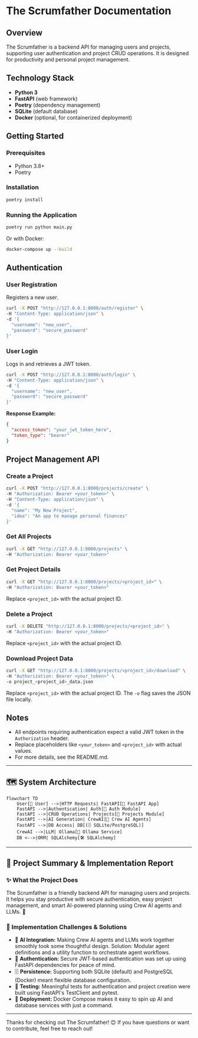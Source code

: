 # The Scrumfather Documentation

## Overview
The Scrumfather is a backend API for managing users and projects, supporting user authentication and project CRUD operations. It is designed for productivity and personal project management.

## Technology Stack
- **Python 3**
- **FastAPI** (web framework)
- **Poetry** (dependency management)
- **SQLite** (default database)
- **Docker** (optional, for containerized deployment)

## Getting Started

### Prerequisites
- Python 3.8+
- Poetry

### Installation
```bash
poetry install
```

### Running the Application
```bash
poetry run python main.py
```
Or with Docker:
```bash
docker-compose up --build
```

## Authentication

### User Registration
Registers a new user.

```bash
curl -X POST "http://127.0.0.1:8000/auth/register" \
-H "Content-Type: application/json" \
-d '{
  "username": "new_user",
  "password": "secure_password"
}'
```

### User Login
Logs in and retrieves a JWT token.

```bash
curl -X POST "http://127.0.0.1:8000/auth/login" \
-H "Content-Type: application/json" \
-d '{
  "username": "new_user",
  "password": "secure_password"
}'
```

**Response Example:**
```json
{
  "access_token": "your_jwt_token_here",
  "token_type": "bearer"
}
```

## Project Management API

### Create a Project
```bash
curl -X POST "http://127.0.0.1:8000/projects/create" \
-H "Authorization: Bearer <your_token>" \
-H "Content-Type: application/json" \
-d '{
  "name": "My New Project",
  "idea": "An app to manage personal finances"
}'
```

### Get All Projects
```bash
curl -X GET "http://127.0.0.1:8000/projects" \
-H "Authorization: Bearer <your_token>"
```

### Get Project Details
```bash
curl -X GET "http://127.0.0.1:8000/projects/<project_id>" \
-H "Authorization: Bearer <your_token>"
```
Replace `<project_id>` with the actual project ID.

### Delete a Project
```bash
curl -X DELETE "http://127.0.0.1:8000/projects/<project_id>" \
-H "Authorization: Bearer <your_token>"
```
Replace `<project_id>` with the actual project ID.

### Download Project Data
```bash
curl -X GET "http://127.0.0.1:8000/projects/<project_id>/download" \
-H "Authorization: Bearer <your_token>" \
-o project_<project_id>_data.json
```
Replace `<project_id>` with the actual project ID. The `-o` flag saves the JSON file locally.

## Notes
- All endpoints requiring authentication expect a valid JWT token in the `Authorization` header.
- Replace placeholders like `<your_token>` and `<project_id>` with actual values.
- For more details, see the README.md.

---

## 🗺️ System Architecture

```mermaid
flowchart TD
    User[👤 User] -->|HTTP Requests| FastAPI[🚀 FastAPI App]
    FastAPI -->|Authentication| Auth[🔐 Auth Module]
    FastAPI -->|CRUD Operations| Projects[📁 Projects Module]
    FastAPI -->|AI Generation| CrewAI[🤖 Crew AI Agents]
    FastAPI -->|DB Access| DB[(🗄️ SQLite/PostgreSQL)]
    CrewAI -->|LLM| Ollama[🦙 Ollama Service]
    DB <-->|ORM| SQLAlchemy[🛠️ SQLAlchemy]
```

---

## 🌟 Project Summary & Implementation Report

### ✨ What the Project Does
The Scrumfather is a friendly backend API for managing users and projects. It helps you stay productive with secure authentication, easy project management, and smart AI-powered planning using Crew AI agents and LLMs. 🚀

### 🧩 Implementation Challenges & Solutions

- 🤖 **AI Integration:** Making Crew AI agents and LLMs work together smoothly took some thoughtful design. Solution: Modular agent definitions and a utility function to orchestrate agent workflows.
- 🔐 **Authentication:** Secure JWT-based authentication was set up using FastAPI dependencies for peace of mind.
- 🗄️ **Persistence:** Supporting both SQLite (default) and PostgreSQL (Docker) meant flexible database configuration.
- 🧪 **Testing:** Meaningful tests for authentication and project creation were built using FastAPI's TestClient and pytest.
- 🐳 **Deployment:** Docker Compose makes it easy to spin up AI and database services with just a command.

---

Thanks for checking out The Scrumfather! 😊 If you have questions or want to contribute, feel free to reach out!
